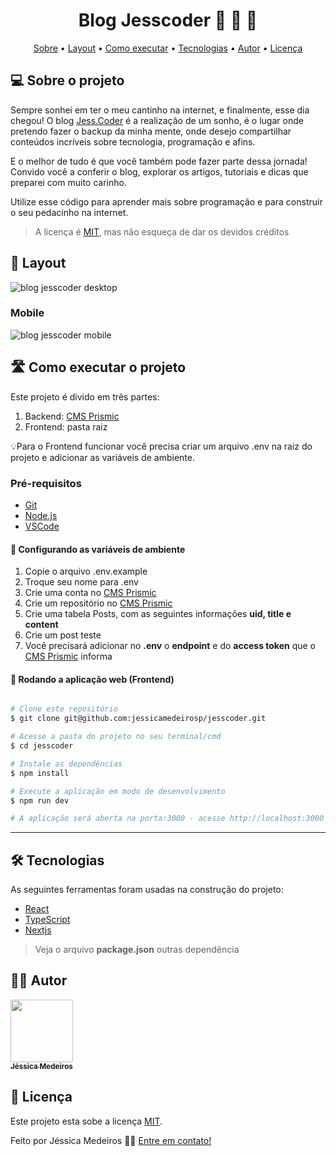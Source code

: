 <h1 align="center"> 
	Blog Jesscoder 🥳	🎉	🎊
</h1>

<p align="center">
 <a href="#-sobre-o-projeto">Sobre</a> •
 <a href="#-layout">Layout</a> • 
 <a href="#-como-executar-o-projeto">Como executar</a> • 
 <a href="#-tecnologias">Tecnologias</a> • 
 <a href="#-autor">Autor</a> • 
 <a href="#user-content--licença">Licença</a>
</p>

## 💻 Sobre o projeto

Sempre sonhei em ter o meu cantinho na internet, e finalmente, esse dia chegou! O blog [Jess.Coder](https://jesscoder.com.br) é a realização de um sonho, é o lugar onde pretendo fazer o backup da minha mente, onde desejo compartilhar conteúdos incríveis sobre tecnologia, programação e afins.

E o melhor de tudo é que você também pode fazer parte dessa jornada! Convido você a conferir o blog, explorar os artigos, tutoriais e dicas que preparei com muito carinho.

Utilize esse código para aprender mais sobre programação e para construir o seu pedacinho na internet.

> A licença é [MIT](https://github.com/jessicamedeirosp/jesscoder/blob/main/MIT-LICENSE.txt), mas não esqueça de dar os devidos créditos

## 🎨 Layout

  <img alt="blog jesscoder desktop" src="https://i.imgur.com/5dWWB1l.png">

### Mobile

  <img alt="blog jesscoder mobile" src="https://i.imgur.com/GrQaSvZ.png">

## 🛣️ Como executar o projeto

Este projeto é divido em três partes:

1. Backend: [CMS Prismic](https://prismic.io/)
2. Frontend: pasta raiz

💡Para o Frontend funcionar você precisa criar um arquivo .env na raiz do projeto e adicionar as variáveis de ambiente.

### Pré-requisitos

- [Git](https://git-scm.com)
- [Node.js](https://nodejs.org/en/)
- [VSCode](https://code.visualstudio.com/)

#### 🎲 Configurando as variáveis de ambiente

1. Copie o arquivo .env.example
2. Troque seu nome para .env
3. Crie uma conta no [CMS Prismic](https://prismic.io/)
4. Crie um repositório no [CMS Prismic](https://prismic.io/)
5. Crie uma tabela Posts, com as seguintes informações **uid, title e content**
6. Crie um post teste
7. Você precisará adicionar no **.env** o **endpoint** e do **access token** que o [CMS Prismic](https://prismic.io/) informa

#### 🧭 Rodando a aplicação web (Frontend)

```bash

# Clone este repositório
$ git clone git@github.com:jessicamedeirosp/jesscoder.git

# Acesse a pasta do projeto no seu terminal/cmd
$ cd jesscoder

# Instale as dependências
$ npm install

# Execute a aplicação em modo de desenvolvimento
$ npm run dev

# A aplicação será aberta na porta:3000 - acesse http://localhost:3000

```

---

## 🛠 Tecnologias

As seguintes ferramentas foram usadas na construção do projeto:

- [React](https://reactjs.org/)
- [TypeScript](https://www.typescriptlang.org/)
- [Nextjs](https://nextjs.org/)

> Veja o arquivo **package.json** outras dependência

## 🧙‍♂️ Autor

<a href="https://www.linkedin.com/in/jessicamedeirospocarli/">
 <img src="https://i.imgur.com/FGXFzCt.jpg" width="100px;" alt="" />
 <br />
 <sub><b>Jéssica Medeiros</b></sub></a>
 <br />

## 📝 Licença

Este projeto esta sobe a licença [MIT](https://github.com/jessicamedeirosp/jesscoder/blob/main/MIT-LICENSE.txt).

Feito por Jéssica Medeiros 👋🏽 [Entre em contato!](mailto:contato@jesscoder.com.br)
